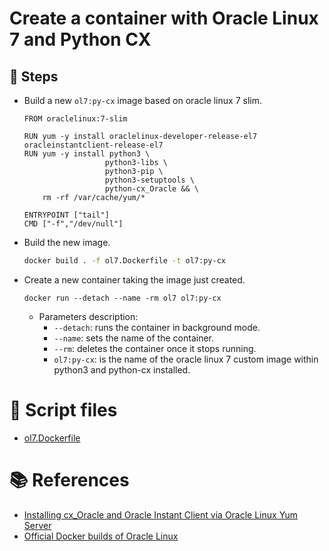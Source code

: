 # Create a container with Oracle Linux 7 and Python CX
## :paw_prints: Steps
- Build a new `ol7:py-cx` image based on oracle linux 7 slim.
  ```Docker
  FROM oraclelinux:7-slim

  RUN yum -y install oraclelinux-developer-release-el7 oracleinstantclient-release-el7 
  RUN yum -y install python3 \
                    python3-libs \
                    python3-pip \
                    python3-setuptools \
                    python-cx_Oracle && \
      rm -rf /var/cache/yum/*

  ENTRYPOINT ["tail"]
  CMD ["-f","/dev/null"]
  ```

- Build the new image.
  ```bash
  docker build . -f ol7.Dockerfile -t ol7:py-cx
  ```

- Create a new container taking the image just created.
  ```Docker
  docker run --detach --name -rm ol7 ol7:py-cx
  ```

  - Parameters description:
    - `--detach`: runs the container in background mode.
    - `--name`: sets the name of the container.
    - `--rm`: deletes the container once it stops running.
    - `ol7:py-cx`: is the name of the oracle linux 7 custom image within python3 and python-cx installed.

# :page_facing_up: Script files
- [ol7.Dockerfile](scripts/ol7.Dockerfile)

# :books: References
- [Installing cx_Oracle and Oracle Instant Client via Oracle Linux Yum Server](https://blogs.oracle.com/linux/post/installing-cx_oracle-and-oracle-instant-client-via-oracle-linux-yum-server)
- [Official Docker builds of Oracle Linux](https://hub.docker.com/_/oraclelinux)
